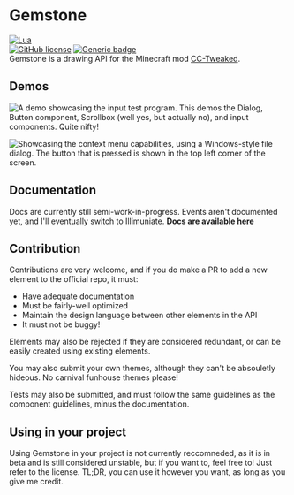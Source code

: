 # Gemstone
[![Lua](https://img.shields.io/badge/Lua-2C2D72?style=for-the-badge&logo=lua&logoColor=white)](https://www.lua.org/)  
[![GitHub license](https://img.shields.io/github/license/Naereen/StrapDown.js.svg)](https://github.com/znepb/cc-drawing-api/blob/master/LICENSE) [![Generic badge](https://img.shields.io/badge/Read%20the-docs-green.svg)](https://znepb.github.io/cc-drawing-api/docs/index.html)  
Gemstone is a drawing API for the Minecraft mod [CC-Tweaked](https://tweaked.cc).

## Demos
![A demo showcasing the input test program. This demos the Dialog, Button component, Scrollbox (well yes, but actually no), and input components. Quite nifty!](https://i.znepb.me/husky-unfortunate-product.gif "A demo showcasing the input test program. This demos the Dialog, Button component, Scrollbox (well yes, but actually no), and input components. Quite nifty!")

![Showcasing the context menu capabilities, using a Windows-style file dialog. The button that is pressed is shown in the top left corner of the screen.](https://i.znepb.me/diligent-careless-motor.gif "Showcasing the context menu capabilities, using a Windows-style file dialog. The button that is pressed is shown in the top left corner of the screen.")

## Documentation
Docs are currently still semi-work-in-progress. Events aren't documented yet, and I'll eventually switch to Illimuniate. 
**Docs are available [here](https://znepb.github.io/cc-drawing-api/docs/index.html)**

## Contribution
Contributions are very welcome, and if you do make a PR to add a new element to the official repo, it must:
- Have adequate documentation
- Must be fairly-well optimized
- Maintain the design language between other elements in the API
- It must not be buggy!  
  
Elements may also be rejected if they are considered redundant, or can be easily created using existing elements.

You may also submit your own themes, although they can't be absouletly hideous. No carnival funhouse themes please!

Tests may also be submitted, and must follow the same guidelines as the component guidelines, minus the documentation.

## Using in your project
Using Gemstone in your project is not currently reccomneded, as it is in beta and is still considered unstable, but if you want to, feel free to! Just refer to the license. TL;DR, you can use it however you want, as long as you give me credit.